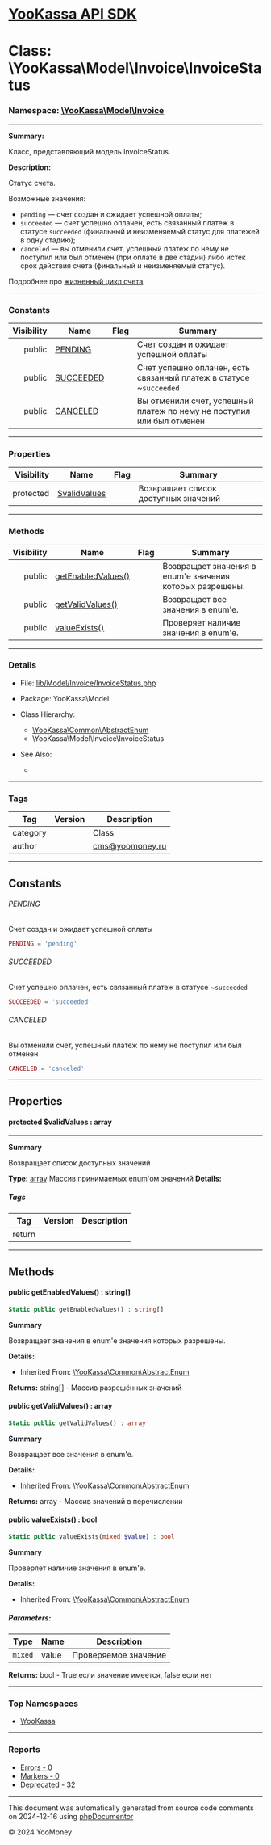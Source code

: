 # [YooKassa API SDK](../home.md)

# Class: \YooKassa\Model\Invoice\InvoiceStatus
### Namespace: [\YooKassa\Model\Invoice](../namespaces/yookassa-model-invoice.md)
---
**Summary:**

Класс, представляющий модель InvoiceStatus.

**Description:**

Статус счета.

Возможные значения:
- `pending` — счет создан и ожидает успешной оплаты;
- `succeeded` — счет успешно оплачен, есть связанный платеж в статусе `succeeded` (финальный и неизменяемый статус для платежей в одну стадию);
- `canceled` — вы отменили счет, успешный платеж по нему не поступил или был отменен (при оплате в две стадии) либо истек срок действия счета (финальный и неизменяемый статус).

Подробнее про [жизненный цикл счета](https://yookassa.ru/developers/payment-acceptance/scenario-extensions/invoices/basics#invoice-status)

---
### Constants
| Visibility | Name | Flag | Summary |
| ----------:| ---- | ---- | ------- |
| public | [PENDING](../classes/YooKassa-Model-Invoice-InvoiceStatus.md#constant_PENDING) |  | Счет создан и ожидает успешной оплаты |
| public | [SUCCEEDED](../classes/YooKassa-Model-Invoice-InvoiceStatus.md#constant_SUCCEEDED) |  | Счет успешно оплачен, есть связанный платеж в статусе ~`succeeded` |
| public | [CANCELED](../classes/YooKassa-Model-Invoice-InvoiceStatus.md#constant_CANCELED) |  | Вы отменили счет, успешный платеж по нему не поступил или был отменен |

---
### Properties
| Visibility | Name | Flag | Summary |
| ----------:| ---- | ---- | ------- |
| protected | [$validValues](../classes/YooKassa-Model-Invoice-InvoiceStatus.md#property_validValues) |  | Возвращает список доступных значений |

---
### Methods
| Visibility | Name | Flag | Summary |
| ----------:| ---- | ---- | ------- |
| public | [getEnabledValues()](../classes/YooKassa-Common-AbstractEnum.md#method_getEnabledValues) |  | Возвращает значения в enum'е значения которых разрешены. |
| public | [getValidValues()](../classes/YooKassa-Common-AbstractEnum.md#method_getValidValues) |  | Возвращает все значения в enum'e. |
| public | [valueExists()](../classes/YooKassa-Common-AbstractEnum.md#method_valueExists) |  | Проверяет наличие значения в enum'e. |

---
### Details
* File: [lib/Model/Invoice/InvoiceStatus.php](../../lib/Model/Invoice/InvoiceStatus.php)
* Package: YooKassa\Model
* Class Hierarchy: 
  * [\YooKassa\Common\AbstractEnum](../classes/YooKassa-Common-AbstractEnum.md)
  * \YooKassa\Model\Invoice\InvoiceStatus

* See Also:
  * [](https://yookassa.ru/developers/api)

---
### Tags
| Tag | Version | Description |
| --- | ------- | ----------- |
| category |  | Class |
| author |  | cms@yoomoney.ru |

---
## Constants
<a name="constant_PENDING" class="anchor"></a>
###### PENDING
Счет создан и ожидает успешной оплаты

```php
PENDING = 'pending'
```


<a name="constant_SUCCEEDED" class="anchor"></a>
###### SUCCEEDED
Счет успешно оплачен, есть связанный платеж в статусе ~`succeeded`

```php
SUCCEEDED = 'succeeded'
```


<a name="constant_CANCELED" class="anchor"></a>
###### CANCELED
Вы отменили счет, успешный платеж по нему не поступил или был отменен

```php
CANCELED = 'canceled'
```



---
## Properties
<a name="property_validValues"></a>
#### protected $validValues : array
---
**Summary**

Возвращает список доступных значений

**Type:** <a href="../array"><abbr title="array">array</abbr></a>
Массив принимаемых enum&#039;ом значений
**Details:**


##### Tags
| Tag | Version | Description |
| --- | ------- | ----------- |
| return |  |  |


---
## Methods
<a name="method_getEnabledValues" class="anchor"></a>
#### public getEnabledValues() : string[]

```php
Static public getEnabledValues() : string[]
```

**Summary**

Возвращает значения в enum'е значения которых разрешены.

**Details:**
* Inherited From: [\YooKassa\Common\AbstractEnum](../classes/YooKassa-Common-AbstractEnum.md)

**Returns:** string[] - Массив разрешённых значений


<a name="method_getValidValues" class="anchor"></a>
#### public getValidValues() : array

```php
Static public getValidValues() : array
```

**Summary**

Возвращает все значения в enum'e.

**Details:**
* Inherited From: [\YooKassa\Common\AbstractEnum](../classes/YooKassa-Common-AbstractEnum.md)

**Returns:** array - Массив значений в перечислении


<a name="method_valueExists" class="anchor"></a>
#### public valueExists() : bool

```php
Static public valueExists(mixed $value) : bool
```

**Summary**

Проверяет наличие значения в enum'e.

**Details:**
* Inherited From: [\YooKassa\Common\AbstractEnum](../classes/YooKassa-Common-AbstractEnum.md)

##### Parameters:
| Type | Name | Description |
| ---- | ---- | ----------- |
| <code lang="php">mixed</code> | value  | Проверяемое значение |

**Returns:** bool - True если значение имеется, false если нет



---

### Top Namespaces

* [\YooKassa](../namespaces/yookassa.md)

---

### Reports
* [Errors - 0](../reports/errors.md)
* [Markers - 0](../reports/markers.md)
* [Deprecated - 32](../reports/deprecated.md)

---

This document was automatically generated from source code comments on 2024-12-16 using [phpDocumentor](http://www.phpdoc.org/)

&copy; 2024 YooMoney
